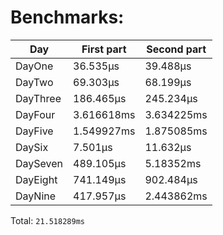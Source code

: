 # Benchmarks:
| Day | First part | Second part |
| --- | --- | --- |
| DayOne | 36.535µs | 39.488µs |
| DayTwo | 69.303µs | 68.199µs |
| DayThree | 186.465µs | 245.234µs |
| DayFour | 3.616618ms | 3.634225ms |
| DayFive | 1.549927ms | 1.875085ms |
| DaySix | 7.501µs | 11.632µs |
| DaySeven | 489.105µs | 5.18352ms |
| DayEight | 741.149µs | 902.484µs |
| DayNine | 417.957µs | 2.443862ms |


Total: `21.518289ms`
